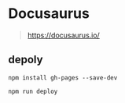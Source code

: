 # Docusaurus
> https://docusaurus.io/


## depoly
```
npm install gh-pages --save-dev

npm run deploy

```